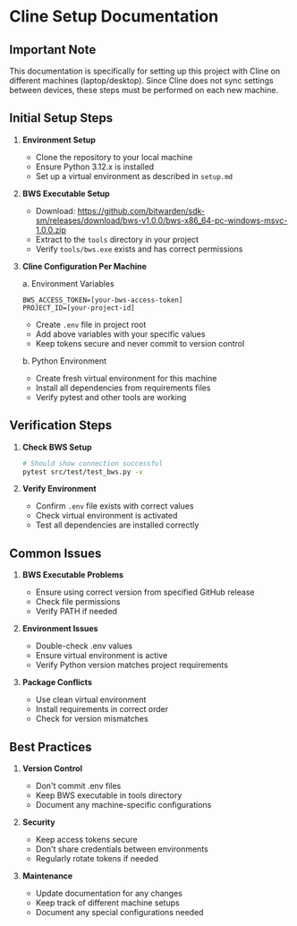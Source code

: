 # Cline Setup Documentation

## Important Note
This documentation is specifically for setting up this project with Cline on different machines (laptop/desktop). Since Cline does not sync settings between devices, these steps must be performed on each new machine.

## Initial Setup Steps

1. **Environment Setup**
   - Clone the repository to your local machine
   - Ensure Python 3.12.x is installed
   - Set up a virtual environment as described in `setup.md`

2. **BWS Executable Setup**
   - Download: https://github.com/bitwarden/sdk-sm/releases/download/bws-v1.0.0/bws-x86_64-pc-windows-msvc-1.0.0.zip
   - Extract to the `tools` directory in your project
   - Verify `tools/bws.exe` exists and has correct permissions

3. **Cline Configuration Per Machine**

   a. Environment Variables
   ```dotenv
   BWS_ACCESS_TOKEN=[your-bws-access-token]
   PROJECT_ID=[your-project-id]
   ```
   - Create `.env` file in project root
   - Add above variables with your specific values
   - Keep tokens secure and never commit to version control

   b. Python Environment
   - Create fresh virtual environment for this machine
   - Install all dependencies from requirements files
   - Verify pytest and other tools are working

## Verification Steps

1. **Check BWS Setup**
   ```bash
   # Should show connection successful
   pytest src/test/test_bws.py -v
   ```

2. **Verify Environment**
   - Confirm `.env` file exists with correct values
   - Check virtual environment is activated
   - Test all dependencies are installed correctly

## Common Issues

1. **BWS Executable Problems**
   - Ensure using correct version from specified GitHub release
   - Check file permissions
   - Verify PATH if needed

2. **Environment Issues**
   - Double-check .env values
   - Ensure virtual environment is active
   - Verify Python version matches project requirements

3. **Package Conflicts**
   - Use clean virtual environment
   - Install requirements in correct order
   - Check for version mismatches

## Best Practices

1. **Version Control**
   - Don't commit .env files
   - Keep BWS executable in tools directory
   - Document any machine-specific configurations

2. **Security**
   - Keep access tokens secure
   - Don't share credentials between environments
   - Regularly rotate tokens if needed

3. **Maintenance**
   - Update documentation for any changes
   - Keep track of different machine setups
   - Document any special configurations needed
